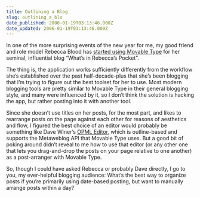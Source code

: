 ```yaml
---
title: Outlining a Blog
slug: outlining_a_blo
date_published: 2006-01-19T03:13:46.000Z
date_updated: 2006-01-19T03:13:46.000Z
---
```


In one of the more surprising events of the new year for me, my good friend and role model Rebecca Blood has [started using Movable Type](http://www.rebeccablood.net/archive/2006/01/pigs_fly.html) for her seminal, influential blog “What’s in Rebecca’s Pocket”.

The thing is, the application works sufficiently differently from the workflow she’s established over the past half-decade-plus that she’s been blogging that I’m trying to figure out the best toolset for her to use. Most modern blogging tools are pretty similar to Movable Type in their general blogging style, and many were influenced by it, so I don’t think the solution is hacking the app, but rather posting into it with another tool.

Since she doesn’t use titles on her posts, for the most part, and likes to rearrange posts on the page against each other for reasons of aesthetics and flow, I figured the best choice of an editor would probably be something like Dave Winer’s [OPML Editor](http://support.opml.org/), which is outline-based and supports the Metaweblog API that Movable Type uses. But a good bit of poking around didn’t reveal to me how to use that editor (or any other one that lets you drag-and-drop the posts on your page relative to one another) as a post-arranger with Movable Type.

So, though I could have asked Rebecca or probably Dave directly, I go to you, my ever-helpful blogging audience: What’s the best way to organize posts if you’re primarily using date-based posting, but want to manually arrange posts within a day?
